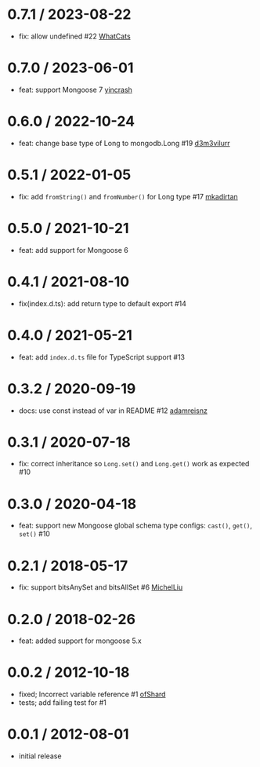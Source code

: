 0.7.1 / 2023-08-22
==================
 * fix: allow undefined #22 [WhatCats](https://github.com/WhatCats)

0.7.0 / 2023-06-01
==================
 * feat: support Mongoose 7 [yincrash](https://github.com/yincrash)

0.6.0 / 2022-10-24
==================
 * feat: change base type of Long to mongodb.Long #19 [d3m3vilurr](https://github.com/d3m3vilurr)

0.5.1 / 2022-01-05
==================
 * fix: add `fromString()` and `fromNumber()` for Long type #17 [mkadirtan](https://github.com/mkadirtan)

0.5.0 / 2021-10-21
==================
 * feat: add support for Mongoose 6

0.4.1 / 2021-08-10
==================
 * fix(index.d.ts): add return type to default export #14

0.4.0 / 2021-05-21
==================
 * feat: add `index.d.ts` file for TypeScript support #13

0.3.2 / 2020-09-19
==================
 * docs: use const instead of var in README #12 [adamreisnz](https://github.com/adamreisnz)

0.3.1 / 2020-07-18
==================
 * fix: correct inheritance so `Long.set()` and `Long.get()` work as expected #10

0.3.0 / 2020-04-18
==================
  * feat: support new Mongoose global schema type configs: `cast()`, `get()`, `set()` #10

0.2.1 / 2018-05-17
==================
  * fix: support bitsAnySet and bitsAllSet #6 [MichelLiu](https://github.com/MichelLiu)

0.2.0 / 2018-02-26
==================
  * feat: added support for mongoose 5.x

0.0.2 / 2012-10-18
==================

  * fixed; Incorrect variable reference #1 [ofShard](https://github.com/ofShard)
  * tests; add failing test for #1

0.0.1 / 2012-08-01
====================

  * initial release
